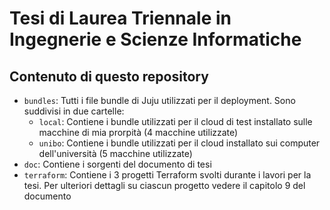 # Tesi di Laurea Triennale in Ingegnerie e Scienze Informatiche

## Contenuto di questo repository

- `bundles`: Tutti i file bundle di Juju utilizzati per il deployment. Sono suddivisi in due cartelle:
    - `local`: Contiene i bundle utilizzati per il cloud di test installato sulle macchine di mia prorpità (4 macchine utilizzate)
    - `unibo`: Contiene i bundle utilizzati per il cloud installato sui computer dell'università (5 macchine utilizzate)
- `doc`: Contiene i sorgenti del documento di tesi
- `terraform`: Contiene i 3 progetti Terraform svolti durante i lavori per la tesi. Per ulteriori dettagli su ciascun progetto vedere il capitolo 9 del documento